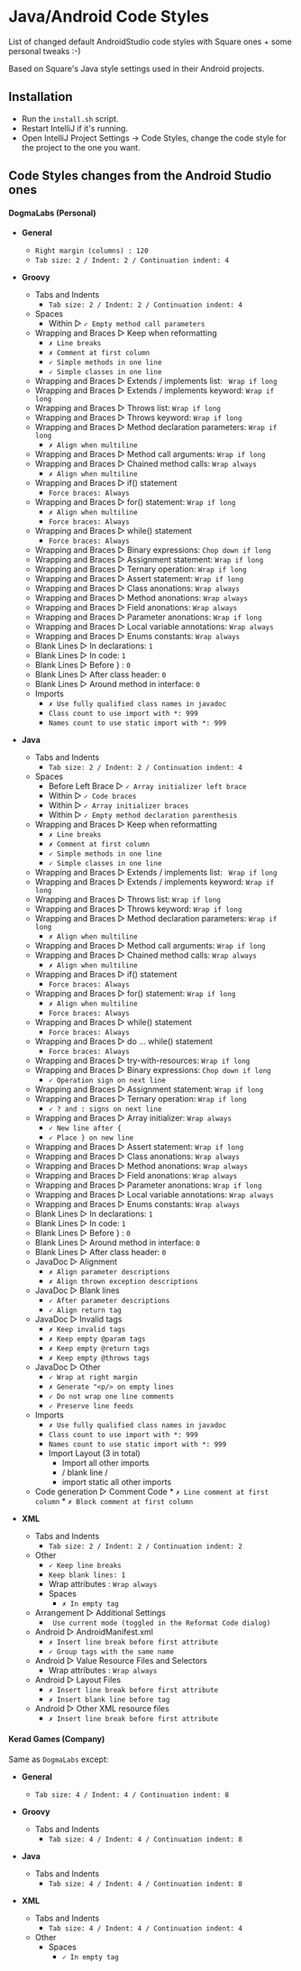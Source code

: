 Java/Android Code Styles
================

List of changed default AndroidStudio code styles with Square ones + some personal tweaks :-)

Based on Square's Java style settings used in their Android projects.

Installation
------------
* Run the `install.sh` script.
* Restart IntelliJ if it's running.
* Open IntelliJ Project Settings -> Code Styles, change the code style for the
   project to the one you want.

Code Styles changes from the Android Studio ones
------------------------------------------------

#### DogmaLabs (Personal)

* __General__
   * `Right margin (columns) : 120`
   * `Tab size: 2 / Indent: 2 / Continuation indent: 4`

* __Groovy__
   * Tabs and Indents
      * `Tab size: 2 / Indent: 2 / Continuation indent: 4`
   * Spaces
      * Within ▻ `✓ Empty method call parameters`
   * Wrapping and Braces ▻ Keep when reformatting
      * `✗ Line breaks`
      * `✗ Comment at first column`
      * `✓ Simple methods in one line`
      * `✓ Simple classes in one line`
   * Wrapping and Braces ▻ Extends / implements list: ` Wrap if long`
   * Wrapping and Braces ▻ Extends / implements keyword: `Wrap if long`
   * Wrapping and Braces ▻ Throws list: `Wrap if long`
   * Wrapping and Braces ▻ Throws keyword: `Wrap if long`
   * Wrapping and Braces ▻ Method declaration parameters: `Wrap if long`
      * `✗ Align when multiline`
   * Wrapping and Braces ▻ Method call arguments: `Wrap if long`
   * Wrapping and Braces ▻ Chained method calls: `Wrap always`
      * `✗ Align when multiline`
   * Wrapping and Braces ▻ if() statement
      * `Force braces: Always`
   * Wrapping and Braces ▻ for() statement: `Wrap if long`
      * `✗ Align when multiline`
      * `Force braces: Always`
   * Wrapping and Braces ▻ while() statement
      * `Force braces: Always`
   * Wrapping and Braces ▻ Binary expressions: `Chop down if long`
   * Wrapping and Braces ▻ Assignment statement: `Wrap if long`
   * Wrapping and Braces ▻ Ternary operation: `Wrap if long`
   * Wrapping and Braces ▻ Assert statement: `Wrap if long`
   * Wrapping and Braces ▻ Class anonations: `Wrap always`
   * Wrapping and Braces ▻ Method anonations: `Wrap always`
   * Wrapping and Braces ▻ Field anonations: `Wrap always`
   * Wrapping and Braces ▻ Parameter anonations: `Wrap if long`
   * Wrapping and Braces ▻ Local variable annotations: `Wrap always`
   * Wrapping and Braces ▻ Enums constants: `Wrap always`
   * Blank Lines ▻ In declarations: `1`
   * Blank Lines ▻ In code: `1`
   * Blank Lines ▻ Before } : `0`
   * Blank Lines ▻ After class header: `0`
   * Blank Lines ▻ Around method in interface: `0`
   * Imports
      * `✗ Use fully qualified class names in javadoc`
      * `Class count to use import with *: 999`
      * `Names count to use static import with *: 999`

* __Java__
   * Tabs and Indents
      * `Tab size: 2 / Indent: 2 / Continuation indent: 4`
   * Spaces
      * Before Left Brace ▻ `✓ Array initializer left brace`
      * Within ▻ `✓ Code braces`
      * Within ▻ `✓ Array initializer braces`
      * Within ▻ `✓ Empty method declaration parenthesis`
   * Wrapping and Braces ▻ Keep when reformatting
      * `✗ Line breaks`
      * `✗ Comment at first column`
      * `✓ Simple methods in one line`
      * `✓ Simple classes in one line`
   * Wrapping and Braces ▻ Extends / implements list: ` Wrap if long`
   * Wrapping and Braces ▻ Extends / implements keyword: `Wrap if long`
   * Wrapping and Braces ▻ Throws list: `Wrap if long`
   * Wrapping and Braces ▻ Throws keyword: `Wrap if long`
   * Wrapping and Braces ▻ Method declaration parameters: `Wrap if long`
      * `✗ Align when multiline`
   * Wrapping and Braces ▻ Method call arguments: `Wrap if long`
   * Wrapping and Braces ▻ Chained method calls: `Wrap always`
      * `✗ Align when multiline`
   * Wrapping and Braces ▻ if() statement
      * `Force braces: Always`
   * Wrapping and Braces ▻ for() statement: `Wrap if long`
      * `✗ Align when multiline`
      * `Force braces: Always`
   * Wrapping and Braces ▻ while() statement
      * `Force braces: Always`
   * Wrapping and Braces ▻ do ... while() statement
      * `Force braces: Always`
   * Wrapping and Braces ▻ try-with-resources: `Wrap if long`
   * Wrapping and Braces ▻ Binary expressions: `Chop down if long`
      * `✓ Operation sign on next line`
   * Wrapping and Braces ▻ Assignment statement: `Wrap if long`
   * Wrapping and Braces ▻ Ternary operation: `Wrap if long`
      * `✓ ? and : signs on next line`
   * Wrapping and Braces ▻ Array initializer: `Wrap always`
      * `✓ New line after {`
      * `✓ Place } on new line`
   * Wrapping and Braces ▻ Assert statement: `Wrap if long`
   * Wrapping and Braces ▻ Class anonations: `Wrap always`
   * Wrapping and Braces ▻ Method anonations: `Wrap always`
   * Wrapping and Braces ▻ Field anonations: `Wrap always`
   * Wrapping and Braces ▻ Parameter anonations: `Wrap if long`
   * Wrapping and Braces ▻ Local variable annotations: `Wrap always`
   * Wrapping and Braces ▻ Enums constants: `Wrap always`
   * Blank Lines ▻ In declarations: `1`
   * Blank Lines ▻ In code: `1`
   * Blank Lines ▻ Before } : `0`
   * Blank Lines ▻ Around method in interface: `0`
   * Blank Lines ▻ After class header: `0`
   * JavaDoc ▻ Alignment
      * `✗ Align parameter descriptions`
      * `✗ Align thrown exception descriptions`
   * JavaDoc ▻ Blank lines
      * `✓ After parameter descriptions`
      * `✓ Align return tag`
   * JavaDoc ▻ Invalid tags
      * `✗ Keep invalid tags`
      * `✗ Keep empty @param tags`
      * `✗ Keep empty @return tags`
      * `✗ Keep empty @throws tags`
   * JavaDoc ▻ Other
      * `✓ Wrap at right margin`
      * `✗ Generate "<p/> on empty lines`
      * `✓ Do not wrap one line comments`
      * `✓ Preserve line feeds`
   * Imports
      * `✗ Use fully qualified class names in javadoc`
      * `Class count to use import with *: 999`
      * `Names count to use static import with *: 999`
      * Import Layout (3 in total)
         * Import all other imports
         * / blank line /
         * import static  all other imports
   * Code generation ▻ Comment Code
         * `✗ Line comment at first column`
         * `✗ Block comment at first column`

* __XML__
   * Tabs and Indents
      * `Tab size: 2 / Indent: 2 / Continuation indent: 2`
   * Other
      * `✓ Keep line breaks`
      * `Keep blank lines: 1`
      * Wrap attributes : `Wrap always`
      * Spaces
         * `✗ In empty tag`
   * Arrangement ▻ Additional Settings
      * ` Use current mode (toggled in the Reformat Code dialog)`
   * Android ▻ AndroidManifest.xml
      * `✗ Insert line break before first attribute`
      * `✓ Group tags with the same name`
   * Android ▻ Value Resource Files and Selectors
      * Wrap attributes : `Wrap always`
   * Android ▻ Layout Files
      * `✗ Insert line break before first attribute`
      * `✗ Insert blank line before tag`
   * Android ▻ Other XML resource files
      * `✗ Insert line break before first attribute`

#### Kerad Games (Company)

Same as `DogmaLabs` except:

* __General__
   * `Tab size: 4 / Indent: 4 / Continuation indent: 8`
   
* __Groovy__
   * Tabs and Indents
      * `Tab size: 4 / Indent: 4 / Continuation indent: 8`

* __Java__
   * Tabs and Indents
      * `Tab size: 4 / Indent: 4 / Continuation indent: 8`

* __XML__
   * Tabs and Indents
      * `Tab size: 4 / Indent: 4 / Continuation indent: 4`
   * Other
      * Spaces
         * `✓ In empty tag`

